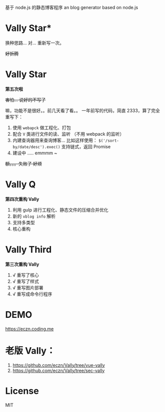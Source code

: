 基于 node.js 的静态博客程序 
an blog generator based on node.js

# Vally Star*

换种思路... 对... 重新写一次。

<s>好折腾</s>

# Vally Star

**第五次啦** 

<s>害怕... 说好的不写了</s>

嘛，功能不是很好。。前几天看了看。。 一年前写的代码，简直 2333，算了完全重写下： 

1. 使用 `webapck` 做工程化、打包
2. 配合 `V` 类进行文件的读、监听 （不用 webpack 的监听） 
3. 内建查询器用来查询博客... 比如这样使用： `$('/sort-by/date/desc').exec()` 支持链式，返回 Promise 
4. 建设中 ..... emmmm ~ 

<s>额。。。失败了 好烦</s>

# Vally Q 

**第四次重构 Vally**

1. 利用 gulp 进行工程化、静态文件的压缩合并优化
2. 新的 `vblog info` 解析 
3. 支持多类型
4. 核心重构 

# Vally Third 

**第三次重构 Vally**

1. √ 重写了核心 
2. √ 重写了样式
3. √ 重写图片部署 
4. √ 重写成命令行程序 

# DEMO 
https://eczn.coding.me  

# 老版 Vally： 

1. https://github.com/eczn/Vally/tree/vue-vally 
2. https://github.com/eczn/Vally/tree/sec-vally 

# License
MIT
